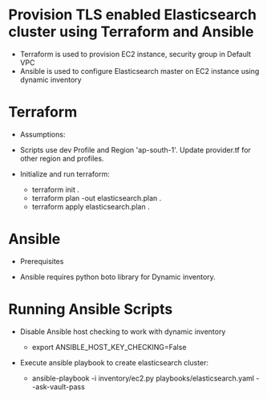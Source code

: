 # Provision TLS enabled Elasticsearch cluster using Terraform and Ansible

* Terraform is used to provision EC2 instance, security group in Default VPC
* Ansible is used to configure Elasticsearch master on EC2 instance using dynamic inventory

# Terraform

* Assumptions:

* Scripts use dev Profile and Region 'ap-south-1'. Update provider.tf for other region and profiles.

* Initialize and run terraform:
    * terraform init .
    * terraform plan -out elasticsearch.plan .
    * terraform apply elasticsearch.plan .

# Ansible

* Prerequisites

* Ansible requires python boto library for Dynamic inventory.

# Running Ansible Scripts

* Disable Ansible host checking to work with dynamic inventory
    * export ANSIBLE_HOST_KEY_CHECKING=False

* Execute ansible playbook to create elasticsearch cluster:
    * ansible-playbook -i inventory/ec2.py playbooks/elasticsearch.yaml --ask-vault-pass
